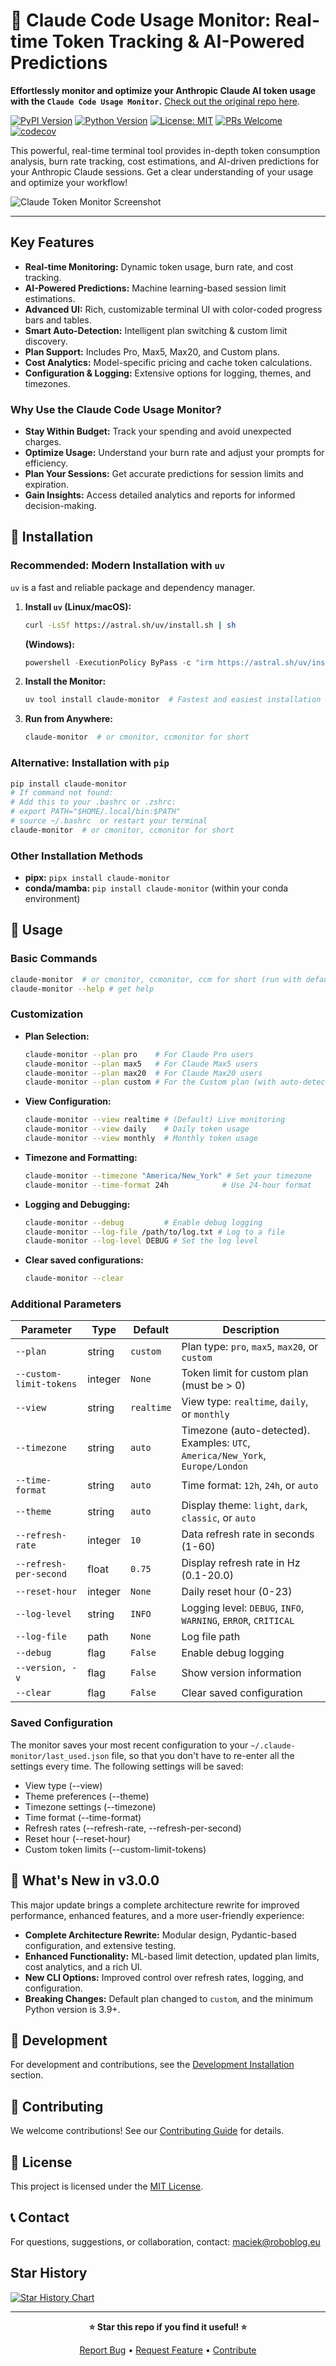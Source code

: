 # 🤖 Claude Code Usage Monitor: Real-time Token Tracking & AI-Powered Predictions

**Effortlessly monitor and optimize your Anthropic Claude AI token usage with the `Claude Code Usage Monitor`.** [Check out the original repo here](https://github.com/Maciek-roboblog/Claude-Code-Usage-Monitor).

[![PyPI Version](https://img.shields.io/pypi/v/claude-monitor.svg)](https://pypi.org/project/claude-monitor/)
[![Python Version](https://img.shields.io/badge/python-3.9+-blue.svg)](https://python.org)
[![License: MIT](https://img.shields.io/badge/License-MIT-yellow.svg)](https://opensource.org/licenses/MIT)
[![PRs Welcome](https://img.shields.io/badge/PRs-welcome-brightgreen.svg)](http://makeapullrequest.com)
[![codecov](https://codecov.io/gh/Maciek-roboblog/Claude-Code-Usage-Monitor/branch/main/graph/badge.svg)](https://codecov.io/gh/Maciek-roboblog/Claude-Code-Usage-Monitor)

This powerful, real-time terminal tool provides in-depth token consumption analysis, burn rate tracking, cost estimations, and AI-driven predictions for your Anthropic Claude sessions. Get a clear understanding of your usage and optimize your workflow!

![Claude Token Monitor Screenshot](https://raw.githubusercontent.com/Maciek-roboblog/Claude-Code-Usage-Monitor/main/doc/scnew.png)

---

## Key Features

*   **Real-time Monitoring:** Dynamic token usage, burn rate, and cost tracking.
*   **AI-Powered Predictions:** Machine learning-based session limit estimations.
*   **Advanced UI:** Rich, customizable terminal UI with color-coded progress bars and tables.
*   **Smart Auto-Detection:** Intelligent plan switching & custom limit discovery.
*   **Plan Support:** Includes Pro, Max5, Max20, and Custom plans.
*   **Cost Analytics:** Model-specific pricing and cache token calculations.
*   **Configuration & Logging:** Extensive options for logging, themes, and timezones.

### Why Use the Claude Code Usage Monitor?

*   **Stay Within Budget:** Track your spending and avoid unexpected charges.
*   **Optimize Usage:** Understand your burn rate and adjust your prompts for efficiency.
*   **Plan Your Sessions:** Get accurate predictions for session limits and expiration.
*   **Gain Insights:** Access detailed analytics and reports for informed decision-making.

## 🚀 Installation

### Recommended: Modern Installation with `uv`

`uv` is a fast and reliable package and dependency manager.

1.  **Install `uv` (Linux/macOS):**
    ```bash
    curl -LsSf https://astral.sh/uv/install.sh | sh
    ```

    **(Windows):**
    ```powershell
    powershell -ExecutionPolicy ByPass -c "irm https://astral.sh/uv/install.ps1 | iex"
    ```

2.  **Install the Monitor:**
    ```bash
    uv tool install claude-monitor  # Fastest and easiest installation
    ```

3.  **Run from Anywhere:**
    ```bash
    claude-monitor  # or cmonitor, ccmonitor for short
    ```

### Alternative: Installation with `pip`

```bash
pip install claude-monitor
# If command not found:
# Add this to your .bashrc or .zshrc:
# export PATH="$HOME/.local/bin:$PATH"
# source ~/.bashrc  or restart your terminal
claude-monitor  # or cmonitor, ccmonitor for short
```

### Other Installation Methods

*   **pipx:** `pipx install claude-monitor`
*   **conda/mamba:** `pip install claude-monitor` (within your conda environment)

## 📖 Usage

### Basic Commands
```bash
claude-monitor  # or cmonitor, ccmonitor, ccm for short (run with default settings)
claude-monitor --help # get help
```

### Customization

*   **Plan Selection:**

    ```bash
    claude-monitor --plan pro    # For Claude Pro users
    claude-monitor --plan max5   # For Claude Max5 users
    claude-monitor --plan max20  # For Claude Max20 users
    claude-monitor --plan custom # For the Custom plan (with auto-detection)
    ```

*   **View Configuration:**
    ```bash
    claude-monitor --view realtime # (Default) Live monitoring
    claude-monitor --view daily    # Daily token usage
    claude-monitor --view monthly  # Monthly token usage
    ```

*   **Timezone and Formatting:**
    ```bash
    claude-monitor --timezone "America/New_York" # Set your timezone
    claude-monitor --time-format 24h            # Use 24-hour format
    ```

*   **Logging and Debugging:**
    ```bash
    claude-monitor --debug         # Enable debug logging
    claude-monitor --log-file /path/to/log.txt # Log to a file
    claude-monitor --log-level DEBUG # Set the log level
    ```

*   **Clear saved configurations:**

    ```bash
    claude-monitor --clear
    ```

### Additional Parameters

| Parameter               | Type    | Default     | Description                                                                         |
| ----------------------- | ------- | ----------- | ----------------------------------------------------------------------------------- |
| `--plan`                | string  | `custom`    | Plan type: `pro`, `max5`, `max20`, or `custom`                                     |
| `--custom-limit-tokens` | integer | `None`      | Token limit for custom plan (must be > 0)                                             |
| `--view`                | string  | `realtime`  | View type: `realtime`, `daily`, or `monthly`                                          |
| `--timezone`            | string  | `auto`      | Timezone (auto-detected). Examples: `UTC`, `America/New_York`, `Europe/London`       |
| `--time-format`         | string  | `auto`      | Time format: `12h`, `24h`, or `auto`                                              |
| `--theme`               | string  | `auto`      | Display theme: `light`, `dark`, `classic`, or `auto`                                |
| `--refresh-rate`        | integer | `10`        | Data refresh rate in seconds (1-60)                                                    |
| `--refresh-per-second`  | float   | `0.75`      | Display refresh rate in Hz (0.1-20.0)                                                  |
| `--reset-hour`          | integer | `None`      | Daily reset hour (0-23)                                                                |
| `--log-level`           | string  | `INFO`      | Logging level: `DEBUG`, `INFO`, `WARNING`, `ERROR`, `CRITICAL`                        |
| `--log-file`            | path    | `None`      | Log file path                                                                       |
| `--debug`               | flag    | `False`     | Enable debug logging                                                                 |
| `--version, -v`         | flag    | `False`     | Show version information                                                              |
| `--clear`               | flag    | `False`     | Clear saved configuration                                                              |

### Saved Configuration

The monitor saves your most recent configuration to your `~/.claude-monitor/last_used.json` file, so that you don't have to re-enter all the settings every time. The following settings will be saved:
*   View type (--view)
*   Theme preferences (--theme)
*   Timezone settings (--timezone)
*   Time format (--time-format)
*   Refresh rates (--refresh-rate, --refresh-per-second)
*   Reset hour (--reset-hour)
*   Custom token limits (--custom-limit-tokens)

## 🚀 What's New in v3.0.0

This major update brings a complete architecture rewrite for improved performance, enhanced features, and a more user-friendly experience:

*   **Complete Architecture Rewrite:** Modular design, Pydantic-based configuration, and extensive testing.
*   **Enhanced Functionality:** ML-based limit detection, updated plan limits, cost analytics, and a rich UI.
*   **New CLI Options:** Improved control over refresh rates, logging, and configuration.
*   **Breaking Changes:** Default plan changed to `custom`, and the minimum Python version is 3.9+.

## 🔧 Development

For development and contributions, see the [Development Installation](#-development-installation) section.

## 🙏 Contributing

We welcome contributions! See our [Contributing Guide](CONTRIBUTING.md) for details.

## 📝 License

This project is licensed under the [MIT License](LICENSE).

## 📞 Contact

For questions, suggestions, or collaboration, contact: [maciek@roboblog.eu](mailto:maciek@roboblog.eu)

## Star History

[![Star History Chart](https://api.star-history.com/svg?repos=Maciek-roboblog/Claude-Code-Usage-Monitor&type=Date)](https://www.star-history.com/#Maciek-roboblog/Claude-Code-Usage-Monitor&Date)

---

<div align="center">

**⭐ Star this repo if you find it useful! ⭐**

[Report Bug](https://github.com/Maciek-roboblog/Claude-Code-Usage-Monitor/issues) • [Request Feature](https://github.com/Maciek-roboblog/Claude-Code-Usage-Monitor/issues) • [Contribute](CONTRIBUTING.md)

</div>